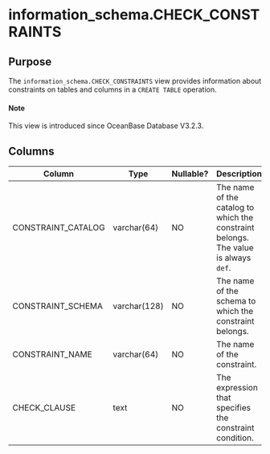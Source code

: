 # information_schema.CHECK_CONSTRAINTS

## Purpose

The `information_schema.CHECK_CONSTRAINTS` view provides information about constraints on tables and columns in a `CREATE TABLE` operation.

<main id="notice" type='explain'>
  <h4>Note</h4>
  <p>This view is introduced since OceanBase Database V3.2.3. </p>
</main>

## Columns

| Column | Type | Nullable? | Description |
|--------------------|---------------|------------|-----------------------|
| CONSTRAINT_CATALOG | varchar(64) | NO | The name of the catalog to which the constraint belongs. The value is always `def`. |
| CONSTRAINT_SCHEMA | varchar(128) | NO | The name of the schema to which the constraint belongs. |
| CONSTRAINT_NAME | varchar(64) | NO | The name of the constraint. |
| CHECK_CLAUSE | text | NO | The expression that specifies the constraint condition. |
